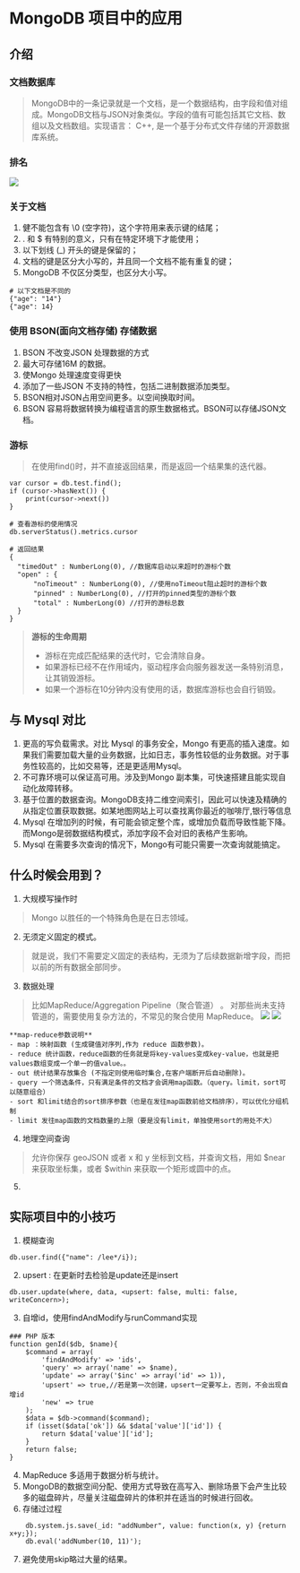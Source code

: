 # MongoDB 项目中的应用

## 介绍

### 文档数据库
> MongoDB中的一条记录就是一个文档，是一个数据结构，由字段和值对组成。MongoDB文档与JSON对象类似。字段的值有可能包括其它文档、数组以及文档数组。实现语言： C++, 是一个基于分布式文件存储的开源数据库系统。

### 排名
![](./resource/db_rank.png)

### 关于文档
1. 健不能包含有 \0 (空字符)，这个字符用来表示键的结尾；
2. . 和 $ 有特别的意义，只有在特定环境下才能使用；
3. 以下划线 (_) 开头的键是保留的；
4. 文档的键是区分大小写的，并且同一个文档不能有重复的键；
5. MongoDB 不仅区分类型，也区分大小写。

```
# 以下文档是不同的
{"age": "14"}
{"age": 14}
```


### 使用 BSON(面向文档存储) 存储数据
1. BSON 不改变JSON 处理数据的方式
2. 最大可存储16M 的数据。
2. 使Mongo 处理速度变得更快
3. 添加了一些JSON 不支持的特性，包括二进制数据添加类型。
4. BSON相对JSON占用空间更多。以空间换取时间。
5. BSON 容易将数据转换为编程语言的原生数据格式。BSON可以存储JSON文档。

### 游标
> 在使用find()时，并不直接返回结果，而是返回一个结果集的迭代器。

```
var cursor = db.test.find();
if (cursor->hasNext()) {
	print(cursor->next())
}

# 查看游标的使用情况
db.serverStatus().metrics.cursor

# 返回结果
{
  "timedOut" : NumberLong(0), //数据库启动以来超时的游标个数
  "open" : {
      "noTimeout" : NumberLong(0), //使用noTimeout阻止超时的游标个数
      "pinned" : NumberLong(0), //打开的pinned类型的游标个数
      "total" : NumberLong(0) //打开的游标总数
  }
}
```
> **游标的生命周期**
> 
> - 游标在完成匹配结果的迭代时，它会清除自身。
> - 如果游标已经不在作用域内，驱动程序会向服务器发送一条特别消息，让其销毁游标。
> - 如果一个游标在10分钟内没有使用的话，数据库游标也会自行销毁。


## 与 Mysql 对比

1. 更高的写负载需求。对比 Mysql 的事务安全，Mongo 有更高的插入速度。如果我们需要加载大量的业务数据，比如日志，事务性较低的业务数据。对于事务性较高的，比如交易等，还是更适用Mysql。
2. 不可靠环境可以保证高可用。涉及到Mongo 副本集，可快速搭建且能实现自动化故障转移。
3. 基于位置的数据查询。MongoDB支持二维空间索引，因此可以快速及精确的从指定位置获取数据。如某地图网站上可以查找离你最近的咖啡厅,银行等信息
4. Mysql 在增加列的时候，有可能会锁定整个库，或增加负载而导致性能下降。而Mongo是弱数据结构模式，添加字段不会对旧的表格产生影响。
5. Mysql 在需要多次查询的情况下，Mongo有可能只需要一次查询就能搞定。

## 什么时候会用到？
1. 大规模写操作时
> Mongo 以胜任的一个特殊角色是在日志领域。

2. 无须定义固定的模式。
> 就是说，我们不需要定义固定的表结构，无须为了后续数据新增字段，而把以前的所有数据全部同步。

3. 数据处理
> 比如MapReduce/Aggregation Pipeline（聚合管道） 。
> 对那些尚未支持管道的，需要使用复杂方法的，不常见的聚合使用 MapReduce。
![](./resource/aggregation.png)
![](./resource/map-reduce.png)

	**map-reduce参数说明**
	- map ：映射函数 (生成键值对序列,作为 reduce 函数参数)。
	- reduce 统计函数，reduce函数的任务就是将key-values变成key-value，也就是把values数组变成一个单一的值value。。
	- out 统计结果存放集合 (不指定则使用临时集合,在客户端断开后自动删除)。
	- query 一个筛选条件，只有满足条件的文档才会调用map函数。（query。limit，sort可以随意组合）
	- sort 和limit结合的sort排序参数（也是在发往map函数前给文档排序），可以优化分组机制
	- limit 发往map函数的文档数量的上限（要是没有limit，单独使用sort的用处不大）

4. 地理空间查询
>  允许你保存 geoJSON 或者 x 和 y 坐标到文档，并查询文档，用如 $near 来获取坐标集，或者 $within 来获取一个矩形或圆中的点。

5.

## 实际项目中的小技巧
1. 模糊查询
```
db.user.find({"name": /lee*/i});
```

2. upsert : 在更新时去检验是update还是insert
>
```
db.user.update(where, data, <upsert: false, multi: false, writeConcern>);
```

3. 自增id，使用findAndModify与runCommand实现
>
```
### PHP 版本 
function genId($db, $name){
	$command = array(
		'findAndModify' => 'ids',
		'query' => array('name' => $name),
		'update' => array('$inc' => array('id' => 1)),
		'upsert' => true,//若是第一次创建，upsert一定要写上，否则，不会出现自增id
		'new' => true
	);
	$data = $db->command($command);
	if (isset($data['ok']) && $data['value']['id']) {
		return $data['value']['id'];
	}
	return false;
}
```

4. MapReduce 多适用于数据分析与统计。
5. MongoDB的数据空间分配、使用方式导致在高写入、删除场景下会产生比较多的磁盘碎片，尽量关注磁盘碎片的体积并在适当的时候进行回收。
6. 存储过过程
> 
```
	db.system.js.save(_id: "addNumber", value: function(x, y) {return x+y;});
	db.eval('addNumber(10, 11)');
```

7. 避免使用skip略过大量的结果。
